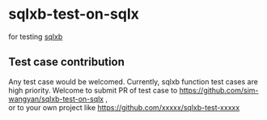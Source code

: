 # sqlxb-test-on-sqlx
for testing [sqlxb](https://github.com/x-ream/sqlxb)


## Test case contribution

Any test case would be welcomed. Currently, sqlxb function test cases are high priority.
Welcome to submit PR of test case to https://github.com/sim-wangyan/sqlxb-test-on-sqlx , <br>
or to your own project like https://github.com/xxxxx/sqlxb-test-xxxxx
